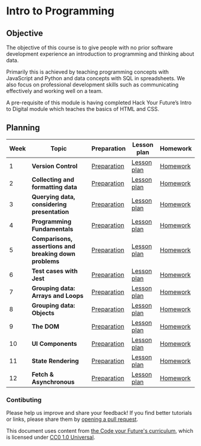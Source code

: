 # Intro to Programming

## Objective
The objective of this course is to give people with no prior software development experience an introduction to programming and thinking about data. 

Primarily this is achieved by teaching programming concepts with JavaScript and Python and data concepts with SQL in spreadsheets. We also focus on professional development skills such as communicating effectively and working well on a team.

A pre-requisite of this module is having completed Hack Your Future’s Intro to Digital module which teaches the basics of HTML and CSS.


## Planning
| Week | Topic                                                                                                             | Preparation                         | Lesson plan                         | Homework                      |
| ---- | ----------------------------------------------------------------------------------------------------------------- | ----------------------------------- | ----------------------------------- | ----------------------------- |
| 1 | **Version Control**  | [Preparation](/1-Onboarding/Week%201/preparation.md) | [Lesson plan](/1-Onboarding/Week%201/lesson-plan.md) | [Homework](/1-Onboarding/Week%201/homework.md) |
| 2 | **Collecting and formatting data**  | [Preparation](/1-Onboarding/Week%202/preparation.md) | [Lesson plan](/1-Onboarding/Week%202/lesson-plan.md) | [Homework](/1-Onboarding/Week%202/homework.md) |
| 3 | **Querying data, considering presentation**  | [Preparation](/1-Onboarding/Week%203/preparation.md) | [Lesson plan](/1-Onboarding/Week%203/lesson-plan.md) | [Homework](/1-Onboarding/Week%203/homework.md) |
| 4 | **Programming Fundamentals** | [Preparation](/2-Structuring%20and%20testing%20data/week4/1-preparation.md) | [Lesson plan](/2-Structuring%20and%20testing%20data/week4/2-lesson-plan.md) | [Homework](/2-Structuring%20and%20testing%20data/week4/3-homework.md) |
| 5 | **Comparisons, assertions and breaking down problems** | [Preparation](/2-Structuring%20and%20testing%20data/week5/1-preparation.md) | [Lesson plan](/2-Structuring%20and%20testing%20data/week5/2-lesson-plan.md) | [Homework](/2-Structuring%20and%20testing%20data/week5/3-homework.md) |
| 6 | **Test cases with Jest** | [Preparation](/2-Structuring%20and%20testing%20data/week6/1-preparation.md) | [Lesson plan](/2-Structuring%20and%20testing%20data/week6/2-lesson-plan.md) | [Homework](/2-Structuring%20and%20testing%20data/week6/3-homework.md) |
| 7 | **Grouping data: Arrays and Loops** | [Preparation](/3-Data_Groups/week7/1-preparation.md) | [Lesson plan](/3-Data_Groups/week7/2-lesson-plan.md) | [Homework](/3-Data_Groups/week7/3-homework.md) |
| 8 | **Grouping data: Objects** | [Preparation](/3-Data_Groups/week8/1-preparation.md) | [Lesson plan](/3-Data_Groups/week8/2-lesson-plan.md) | [Homework](/3-Data_Groups/week8/3-homework.md) |
| 9 | **The DOM** | [Preparation](/3-Data_Groups/week9/1-preparation.md) | [Lesson plan](/3-Data_Groups/week9/2-lesson-plan.md) | [Homework](/3-Data_Groups/week9/3-homework.md) |
| 10 | **UI Components** | [Preparation](/4-Data_Flows/week10/1-preparation.md) | [Lesson plan](/4-Data_Flows/week10/2-lesson-plan.md) | [Homework](/4-Data_Flows/week10/3-homework.md) |
| 11 | **State Rendering** | [Preparation](/4-Data_Flows/week11/1-preparation.md) | [Lesson plan](/4-Data_Flows/week11/2-lesson-plan.md) | [Homework](/4-Data_Flows/week11/3-homework.md) |
| 12 | **Fetch & Asynchronous** | [Preparation](/4-Data_Flows/week12/1-preparation.md) | [Lesson plan](/4-Data_Flows/week12/2-lesson-plan.md) | [Homework](/4-Data_Flows/week12/3-homework.md) |




### Contibuting

Please help us improve and share your feedback! If you find better tutorials
or links, please share them by [opening a pull request](https://github.com/HackYourFutureBelgium/Intro-to-Programming/pulls).



This document uses content from [the Code your Future's curriculum](https://github.com/CodeYourFuture/Table-of-Contents?tab=readme-ov-file), which is licensed under [CC0 1.0 Universal](https://github.com/CodeYourFuture/Table-of-Contents?tab=CC0-1.0-1-ov-file).